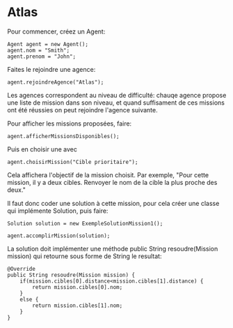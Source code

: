 # Atlas

Pour commencer, créez un Agent:
```
Agent agent = new Agent();
agent.nom = "Smith";
agent.prenom = "John";
```

Faites le rejoindre une agence:
```
agent.rejoindreAgence("Atlas");
```
Les agences correspondent au niveau de difficulté: chauqe agence propose une liste de mission dans son niveau, et quand suffisament de ces missions ont été réussies on peut rejoindre l'agence suivante.

Pour afficher les missions proposées, faire:
```
agent.afficherMissionsDisponibles();
```

Puis en choisir une avec 
```
agent.choisirMission("Cible prioritaire");
```

Cela affichera l'objectif de la mission choisit. Par exemple, "Pour cette mission, il y a deux cibles. Renvoyer le nom de la cible la plus proche des deux."

Il faut donc coder une solution à cette mission, pour cela créer une classe qui implémente Solution, puis faire:

    Solution solution = new ExempleSolutionMission1();

    agent.accomplirMission(solution);
    
La solution doit implémenter une méthode public String resoudre(Mission mission) qui retourne sous forme de String le resultat:

	@Override
	public String resoudre(Mission mission) {
		if(mission.cibles[0].distance<mission.cibles[1].distance) {
			return mission.cibles[0].nom;
		}
		else {
			return mission.cibles[1].nom;
		}
	}

